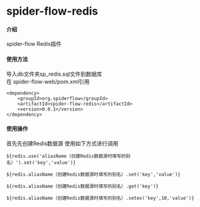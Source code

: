 # spider-flow-redis

#### 介绍
spider-flow Redis插件

#### 使用方法
导入db文件夹sp_redis.sql文件到数据库  
在 spider-flow-web/pom.xml引用  

```
<dependency>
 	<groupId>org.spiderflow</groupId>
 	<artifactId>spider-flow-redis</artifactId>
 	<version>0.0.1</version>
</dependency>
```


#### 使用操作
首先先创建Redis数据源
使用如下方式进行调用
```
${redis.use('aliasName（创建Redis数据源时填写的别名）').set('key','value')}  
```
```
${redis.aliasName（创建Redis数据源时填写的别名）.set('key','value')} 
```
```
${redis.aliasName（创建Redis数据源时填写的别名）.get('key')} 
```
```
${redis.aliasName（创建Redis数据源时填写的别名）.setex('key',10,'value')} 
```

